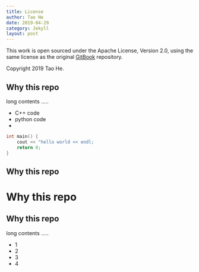 ```yaml
---
title: License
author: Tao He
date: 2019-04-29
category: Jekyll
layout: post
---
```


This work is open sourced under the Apache License, Version 2.0, using the
same license as the original [GitBook](https://github.com/GitbookIO/gitbook) repository.

Copyright 2019 Tao He.


Why this repo
-------------

long contents .....

- C++ code
- python code
- 
```C++
int main() {
    cout << "hello world << endl;
    return 0;
}
```

## Why this repo  
# Why this repo

Why this repo
-------------  




long contents .....

+ 1
+ 2
+ 3
+ 4